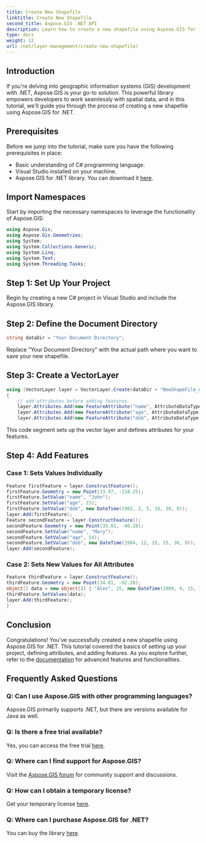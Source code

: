 ```yaml
---
title: Create New Shapefile
linktitle: Create New Shapefile
second_title: Aspose.GIS .NET API
description: Learn how to create a new shapefile using Aspose.GIS for .NET. Follow our step-by-step guide and unlock the power of spatial data manipulation.
type: docs
weight: 12
url: /net/layer-management/create-new-shapefile/
---
```

## Introduction
If you're delving into geographic information systems (GIS) development with .NET, Aspose.GIS is your go-to solution. This powerful library empowers developers to work seamlessly with spatial data, and in this tutorial, we'll guide you through the process of creating a new shapefile using Aspose.GIS for .NET.
## Prerequisites
Before we jump into the tutorial, make sure you have the following prerequisites in place:
- Basic understanding of C# programming language.
- Visual Studio installed on your machine.
- Aspose.GIS for .NET library. You can download it [here](https://releases.aspose.com/gis/net/).
## Import Namespaces
Start by importing the necessary namespaces to leverage the functionality of Aspose.GIS:
```csharp
using Aspose.Gis;
using Aspose.Gis.Geometries;
using System;
using System.Collections.Generic;
using System.Linq;
using System.Text;
using System.Threading.Tasks;
```
## Step 1: Set Up Your Project
Begin by creating a new C# project in Visual Studio and include the Aspose.GIS library.
## Step 2: Define the Document Directory
```csharp
string dataDir = "Your Document Directory";
```
Replace "Your Document Directory" with the actual path where you want to save your new shapefile.
## Step 3: Create a VectorLayer
```csharp
using (VectorLayer layer = VectorLayer.Create(dataDir + "NewShapeFile_out.shp", Drivers.Shapefile))
{
    // add attributes before adding features
    layer.Attributes.Add(new FeatureAttribute("name", AttributeDataType.String));
    layer.Attributes.Add(new FeatureAttribute("age", AttributeDataType.Integer));
    layer.Attributes.Add(new FeatureAttribute("dob", AttributeDataType.DateTime));
```
This code segment sets up the vector layer and defines attributes for your features.
## Step 4: Add Features
### Case 1: Sets Values Individually
```csharp
Feature firstFeature = layer.ConstructFeature();
firstFeature.Geometry = new Point(33.97, -118.25);
firstFeature.SetValue("name", "John");
firstFeature.SetValue("age", 23);
firstFeature.SetValue("dob", new DateTime(1982, 2, 5, 16, 30, 0));
layer.Add(firstFeature);
Feature secondFeature = layer.ConstructFeature();
secondFeature.Geometry = new Point(35.81, -96.28);
secondFeature.SetValue("name", "Mary");
secondFeature.SetValue("age", 54);
secondFeature.SetValue("dob", new DateTime(1984, 12, 15, 15, 30, 0));
layer.Add(secondFeature);
```
### Case 2: Sets New Values for All Attributes
```csharp
Feature thirdFeature = layer.ConstructFeature();
thirdFeature.Geometry = new Point(34.81, -92.28);
object[] data = new object[3] { "Alex", 25, new DateTime(1989, 4, 15, 15, 30, 0) };
thirdFeature.SetValues(data);
layer.Add(thirdFeature);
}
```
## Conclusion
Congratulations! You've successfully created a new shapefile using Aspose.GIS for .NET. This tutorial covered the basics of setting up your project, defining attributes, and adding features. As you explore further, refer to the [documentation](https://reference.aspose.com/gis/net/) for advanced features and functionalities.
## Frequently Asked Questions
### Q: Can I use Aspose.GIS with other programming languages?
Aspose.GIS primarily supports .NET, but there are versions available for Java as well.
### Q: Is there a free trial available?
Yes, you can access the free trial [here](https://releases.aspose.com/).
### Q: Where can I find support for Aspose.GIS?
Visit the [Aspose.GIS forum](https://forum.aspose.com/c/gis/33) for community support and discussions.
### Q: How can I obtain a temporary license?
Get your temporary license [here](https://purchase.aspose.com/temporary-license/).
### Q: Where can I purchase Aspose.GIS for .NET?
You can buy the library [here](https://purchase.aspose.com/buy).
